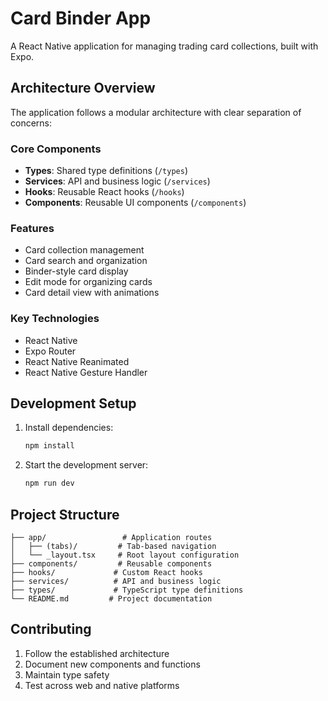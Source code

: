 # Card Binder App

A React Native application for managing trading card collections, built with Expo.

## Architecture Overview

The application follows a modular architecture with clear separation of concerns:

### Core Components

- **Types**: Shared type definitions (`/types`)
- **Services**: API and business logic (`/services`)
- **Hooks**: Reusable React hooks (`/hooks`)
- **Components**: Reusable UI components (`/components`)

### Features

- Card collection management
- Card search and organization
- Binder-style card display
- Edit mode for organizing cards
- Card detail view with animations

### Key Technologies

- React Native
- Expo Router
- React Native Reanimated
- React Native Gesture Handler

## Development Setup

1. Install dependencies:
   ```bash
   npm install
   ```

2. Start the development server:
   ```bash
   npm run dev
   ```

## Project Structure

```
├── app/                 # Application routes
│   ├── (tabs)/         # Tab-based navigation
│   └── _layout.tsx     # Root layout configuration
├── components/         # Reusable components
├── hooks/             # Custom React hooks
├── services/          # API and business logic
├── types/             # TypeScript type definitions
└── README.md         # Project documentation
```

## Contributing

1. Follow the established architecture
2. Document new components and functions
3. Maintain type safety
4. Test across web and native platforms